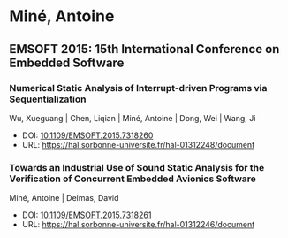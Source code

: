 # Miné, Antoine

## EMSOFT 2015: 15th International Conference on Embedded Software

### Numerical Static Analysis of Interrupt-driven Programs via Sequentialization
Wu, Xueguang | Chen, Liqian | Miné, Antoine | Dong, Wei | Wang, Ji
* DOI: [10.1109/EMSOFT.2015.7318260](https://doi.org/10.1109/EMSOFT.2015.7318260)
* URL: <https://hal.sorbonne-universite.fr/hal-01312248/document>

### Towards an Industrial Use of Sound Static Analysis for the Verification of Concurrent Embedded Avionics Software
Miné, Antoine | Delmas, David
* DOI: [10.1109/EMSOFT.2015.7318261](https://doi.org/10.1109/EMSOFT.2015.7318261)
* URL: <https://hal.sorbonne-universite.fr/hal-01312246/document>

